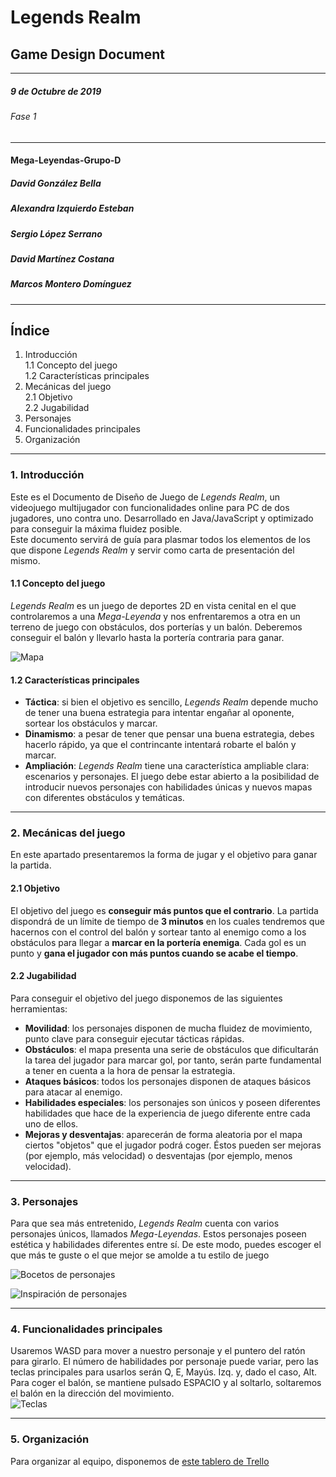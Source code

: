# Legends Realm
## Game Design Document
--------------------------------------------------------
##### 9 de Octubre de 2019
###### Fase 1
--------------------------------------------------------
#### Mega-Leyendas-Grupo-D
##### David González Bella
##### Alexandra Izquierdo Esteban
##### Sergio López Serrano
##### David Martínez Costana
##### Marcos Montero Domínguez
--------------------------------------------------------

## Índice
1. Introducción  
  1.1 Concepto del juego  
  1.2 Características principales
2. Mecánicas del juego  
  2.1 Objetivo  
  2.2 Jugabilidad
3. Personajes
4. Funcionalidades principales
5. Organización
-------------------------------------------------------

### 1. Introducción
Este es el Documento de Diseño de Juego de *Legends Realm*, un videojuego multijugador con funcionalidades online para PC de dos jugadores, uno contra uno. Desarrollado en Java/JavaScript y optimizado para conseguir la máxima fluidez posible.  
Este documento servirá de guía para plasmar todos los elementos de los que dispone *Legends Realm* y servir como carta de presentación del mismo.

#### 1.1 Concepto del juego
*Legends Realm* es un juego de deportes 2D en vista cenital en el que controlaremos a una *Mega-Leyenda* y nos enfrentaremos a otra en un terreno de juego con obstáculos, dos porterías y un balón. Deberemos conseguir el balón y llevarlo hasta la portería contraria para ganar.

![Mapa](https://i.imgur.com/2R93BbN.jpg)

#### 1.2 Características principales
  - **Táctica**: si bien el objetivo es sencillo, *Legends Realm* depende mucho de tener una buena estrategia para intentar engañar al oponente, sortear los obstáculos y marcar.
  - **Dinamismo**: a pesar de tener que pensar una buena estrategia, debes hacerlo rápido, ya que el contrincante intentará robarte el balón y marcar.
  - **Ampliación**: *Legends Realm* tiene una característica ampliable clara: escenarios y personajes. El juego debe estar abierto a la posibilidad de introducir nuevos personajes con habilidades únicas y nuevos mapas con diferentes obstáculos y temáticas.
--------------------------------------------------------------------------------

### 2. Mecánicas del juego
En este apartado presentaremos la forma de jugar y el objetivo para ganar la partida.

#### 2.1 Objetivo
El objetivo del juego es **conseguir más puntos que el contrario**. La partida dispondrá de un límite de tiempo de **3 minutos** en los cuales tendremos que hacernos con el control del balón y sortear tanto al enemigo como a los obstáculos para llegar a **marcar en la portería enemiga**. Cada gol es un punto y **gana el jugador con más puntos cuando se acabe el tiempo**.

#### 2.2 Jugabilidad
Para conseguir el objetivo del juego disponemos de las siguientes herramientas:
  - **Movilidad**: los personajes disponen de mucha fluidez de movimiento, punto clave para conseguir ejecutar tácticas rápidas.
  - **Obstáculos**: el mapa presenta una serie de obstáculos que dificultarán la tarea del jugador para marcar gol, por tanto, serán parte fundamental a tener en cuenta a la hora de pensar la estrategia.
  - **Ataques básicos**: todos los personajes disponen de ataques básicos para atacar al enemigo.
  - **Habilidades especiales**: los personajes son únicos y poseen diferentes habilidades que hace de la experiencia de juego diferente entre cada uno de ellos.
  - **Mejoras y desventajas**: aparecerán de forma aleatoria por el mapa ciertos "objetos" que el jugador podrá coger. Éstos pueden ser mejoras (por ejemplo, más velocidad) o desventajas (por ejemplo, menos velocidad).
---------------------------------------------------------------------------------------------

### 3. Personajes
Para que sea más entretenido, *Legends Realm* cuenta con varios personajes únicos, llamados *Mega-Leyendas*. Estos personajes poseen estética y habilidades diferentes entre sí. De este modo, puedes escoger el que más te guste o el que mejor se amolde a tu estilo de juego

![Bocetos de personajes](https://i.imgur.com/Ra56mO6.jpg)

![Inspiración de personajes](https://i.imgur.com/txfmf2R.jpg)

--------------------------------------------------------------------------------------------------

### 4. Funcionalidades principales
Usaremos WASD para mover a nuestro personaje y el puntero del ratón para girarlo. El número de habilidades por personaje puede variar, pero las teclas principales para usarlos serán Q, E, Mayús. Izq. y, dado el caso, Alt.  
Para coger el balón, se mantiene pulsado ESPACIO y al soltarlo, soltaremos el balón en la dirección del movimiento.  
![Teclas](https://i.imgur.com/H1RIQX8.png)

--------------------------------------------------------------------------------------------------

### 5. Organización
Para organizar al equipo, disponemos de [este tablero de Trello](https://trello.com/b/3iwQia61)
